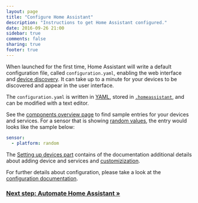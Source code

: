 ```yaml
---
layout: page
title: "Configure Home Assistant"
description: "Instructions to get Home Assistant configured."
date: 2016-09-26 21:00
sidebar: true
comments: false
sharing: true
footer: true
---
```


When launched for the first time, Home Assistant will write a default configuration file, called `configuration.yaml`, enabling the web interface and [device discovery](/components/discovery/). It can take up to a minute for your devices to be discovered and appear in the user interface.

The `configuration.yaml` is written in [YAML](/docs/configuration/yaml/), stored in [`.homeassistant`](/docs/configuration/), and can be modified with a text editor.

See the [components overview page](/components/) to find sample entries for your devices and services. For a sensor that is showing [random values](/components/sensor.random/), the entry would looks like the sample below:

```yaml
sensor:
  - platform: random
```

The [Setting up devices part](/docs/configuration/devices/) contains of the documentation additional details about adding device and services and [customizization](docs/configuration/customizing-devices/).

For further details about configuration, please take a look at the [configuration documentation](/docs/configuration/).

### [Next step: Automate Home Assistant &raquo;](/getting-started/automation/)
